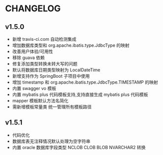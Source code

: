 # CHANGELOG

## v1.5.0
- 新增 travis-ci.com 自动检测集成
- 增加数据库类型和 org.apache.ibatis.type.JdbcType 的映射
- 改善用户体验/可用性
- 移除 guava 依赖
- 修复添加类型转换未转大写的问题
- 默认将数据库日期类型映射为 LocalDateTime
- 新增支持作为 SpringBoot 子项目中使用
- 增加 timestamp 和 org.apache.ibatis.type.JdbcType.TIMESTAMP 的映射
- 内置 swagger vo 模板
- 内置 mybatis plus 代码模板支持,支持直接生成 mybatis plus 代码模板
- mapper 模板默认方法名简化
- 需新增模板常量类 统一管理所有模板路径

## v1.5.1
- 代码优化
- 数据库表无注释情况默认处理为空字符串
- 内置 oracle 数据库字段类型 NCLOB CLOB BLOB NVARCHAR2 转换
